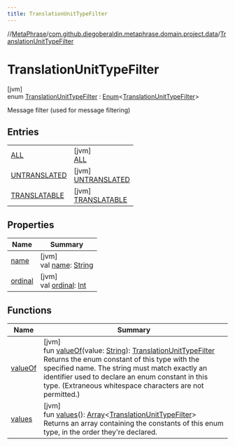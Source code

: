 ```yaml
---
title: TranslationUnitTypeFilter
---
```

//[MetaPhrase](../../../index.html)/[com.github.diegoberaldin.metaphrase.domain.project.data](../index.html)/[TranslationUnitTypeFilter](index.html)



# TranslationUnitTypeFilter



[jvm]\
enum [TranslationUnitTypeFilter](index.html) : [Enum](https://kotlinlang.org/api/latest/jvm/stdlib/kotlin/-enum/index.html)&lt;[TranslationUnitTypeFilter](index.html)&gt; 

Message filter (used for message filtering)



## Entries


| | |
|---|---|
| [ALL](-a-l-l/index.html) | [jvm]<br>[ALL](-a-l-l/index.html) |
| [UNTRANSLATED](-u-n-t-r-a-n-s-l-a-t-e-d/index.html) | [jvm]<br>[UNTRANSLATED](-u-n-t-r-a-n-s-l-a-t-e-d/index.html) |
| [TRANSLATABLE](-t-r-a-n-s-l-a-t-a-b-l-e/index.html) | [jvm]<br>[TRANSLATABLE](-t-r-a-n-s-l-a-t-a-b-l-e/index.html) |


## Properties


| Name | Summary |
|---|---|
| [name](-t-r-a-n-s-l-a-t-a-b-l-e/index.html#-372974862%2FProperties%2F2137835383) | [jvm]<br>val [name](-t-r-a-n-s-l-a-t-a-b-l-e/index.html#-372974862%2FProperties%2F2137835383): [String](https://kotlinlang.org/api/latest/jvm/stdlib/kotlin/-string/index.html) |
| [ordinal](-t-r-a-n-s-l-a-t-a-b-l-e/index.html#-739389684%2FProperties%2F2137835383) | [jvm]<br>val [ordinal](-t-r-a-n-s-l-a-t-a-b-l-e/index.html#-739389684%2FProperties%2F2137835383): [Int](https://kotlinlang.org/api/latest/jvm/stdlib/kotlin/-int/index.html) |


## Functions


| Name | Summary |
|---|---|
| [valueOf](value-of.html) | [jvm]<br>fun [valueOf](value-of.html)(value: [String](https://kotlinlang.org/api/latest/jvm/stdlib/kotlin/-string/index.html)): [TranslationUnitTypeFilter](index.html)<br>Returns the enum constant of this type with the specified name. The string must match exactly an identifier used to declare an enum constant in this type. (Extraneous whitespace characters are not permitted.) |
| [values](values.html) | [jvm]<br>fun [values](values.html)(): [Array](https://kotlinlang.org/api/latest/jvm/stdlib/kotlin/-array/index.html)&lt;[TranslationUnitTypeFilter](index.html)&gt;<br>Returns an array containing the constants of this enum type, in the order they're declared. |

